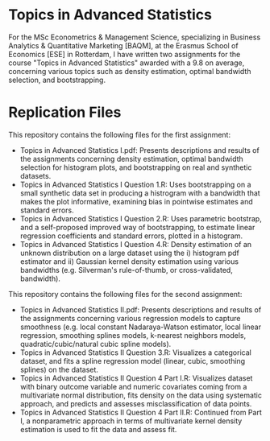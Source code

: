 # Topics in Advanced Statistics

For the MSc Econometrics & Management Science, specializing in Business Analytics & Quantitative Marketing [BAQM], at the Erasmus School of Economics [ESE] in Rotterdam, I have written two assignments for the course "Topics in Advanced Statistics" awarded with a 9.8 on average, concerning various topics such as density estimation, optimal bandwidth selection, and bootstrapping.

# Replication Files

This repository contains the following files for the first assignment:
- Topics in Advanced Statistics I.pdf: Presents descriptions and results of the assignments concerning density estimation, optimal bandwidth selection for histogram plots, and bootstrapping on real and synthetic datasets.
- Topics in Advanced Statistics I Question 1.R: Uses bootstrapping on a small synthetic data set in producing a histrogram with a bandwidth that makes the plot informative, examining bias in pointwise estimates and standard errors.
- Topics in Advanced Statistics I Question 2.R: Uses parametric bootstrap, and a self-proposed improved way of bootstrapping, to estimate linear regression coefficients and standard errors, plotted in a histogram.
- Topics in Advanced Statistics I Question 4.R: Density estimation of an unknown distribution on a large dataset using the i) histogram pdf estimator and ii) Gaussian kernel density estimation using various bandwidths (e.g. Silverman's rule-of-thumb, or cross-validated, bandwidth).

This repository contains the following files for the second assignment:
- Topics in Advanced Statistics II.pdf: Presents descriptions and results of the assignments concerning various regression models to capture smoothness (e.g. local constant Nadaraya-Watson estimator, local linear regression, smoothing splines models, k-nearest neighbors models, quadratic/cubic/natural cubic spline models).
- Topics in Advanced Statistics II Question 3.R: Visualizes a categorical dataset, and fits a spline regression model (linear, cubic, smoothing splines) on the dataset.
- Topics in Advanced Statistics II Question 4 Part I.R: Visualizes dataset with binary outcome variable and numeric covariates coming from a multivariate normal distribution, fits density on the data using systematic approach, and predicts and assesses misclassification of data points.
- Topics in Advanced Statistics II Question 4 Part II.R: Continued from Part I, a nonparametric approach in terms of multivariate kernel density estimation is used to fit the data and assess fit.
